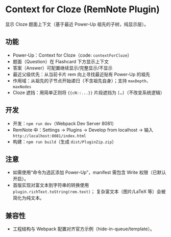 # Context for Cloze (RemNote Plugin)

显示 Cloze 题面上下文（基于最近 Power-Up 祖先的子树，纯显示层）。

## 功能
- Power-Up：Context for Cloze（code: `contextForCloze`）
- 题面（Question）在 Flashcard 下方显示上下文
- 答案（Answer）可配置继续显示/完整显示/不显示
- 最近父级优先：从当前卡片 rem 向上寻找最近贴有 Power-Up 的祖先
- 作用域：从祖先的子节点开始递归（不含祖先自身）；支持 `maxDepth`、`maxNodes`
- Cloze 遮挡：用简单正则将 `{{cN::...}}` 片段遮挡为 `[…]`（不改变系统逻辑）

## 开发
- 开发：`npm run dev`（Webpack Dev Server 8081）
- RemNote 中：Settings → Plugins → Develop from localhost → 输入 `http://localhost:8081/index.html`
- 构建：`npm run build`（生成 `dist/PluginZip.zip`）

## 注意
- 如需使用“命令为选区添加 Power-Up”，manifest 需包含 Write 权限（已默认开启）。
- 首版实现对富文本到字符串的转换使用 `plugin.richText.toString(rem.text)`；
  复杂富文本（图片/LaTeX 等）会被简化为纯文本。

## 兼容性
- 工程结构与 Webpack 配置对齐官方示例（hide-in-queue/template）。

